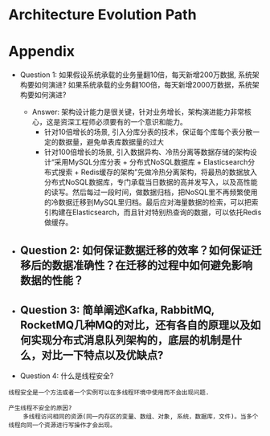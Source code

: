 Architecture Evolution Path 
===========================


Appendix
========
* Question 1: 如果假设系统承载的业务量翻10倍，每天新增200万数据, 系统架构要如何演进? 如果系统承载的业务翻100倍，每天新增2000万数据，系统架构要如何演进?
    - Answer: 架构设计能力是很关键，针对业务增长，架构演进能力非常核心，这是资深工程师必须要有的一个意识和能力。
        * 针对10倍增长的场景, 引入分库分表的技术，保证每个库每个表分散一定的数据量，避免单表库数据量的过大
        * 针对100倍增长的场景, 引入数据异构、冷热分离等数据存储的架构设计“采用MySQL分库分表 + 分布式NoSQL数据库 + Elasticsearch分布式搜索 + Redis缓存的架构”先做冷热分离架构，将最热的数据放入分布式NoSQL数据库，专门承载当日数据的高并发写入，以及高性能的读写。然后每过一段时间，做数据归档，把NoSQL里不再频繁使用的冷数据迁移到MySQL里归档。最后应对海量数据的检索，可以把索引构建在Elasticsearch，而且针对特别热查询的数据，可以依托Redis做缓存。

* Question 2: 如何保证数据迁移的效率？如何保证迁移后的数据准确性？在迁移的过程中如何避免影响数据的性能？
    - 

* Question 3: 简单阐述Kafka, RabbitMQ, RocketMQ几种MQ的对比，还有各自的原理以及如何实现分布式消息队列架构的，底层的机制是什么，对比一下特点以及优缺点? 
    - 

* Question 4: 什么是线程安全?
```
线程安全是一个方法或者一个实例可以在多线程环境中使用而不会出现问题.

产生线程不安全的原因?
    多线程访问相同的资源(同一内存区的变量、数组、对象, 系统，数据库，文件)。当多个线程向同一个资源进行写操作才会出现。
```
